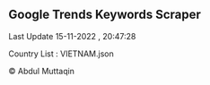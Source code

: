 

## Google Trends Keywords Scraper 
 
Last Update 15-11-2022 , 20:47:28

Country List :
VIETNAM.json



© Abdul Muttaqin 
